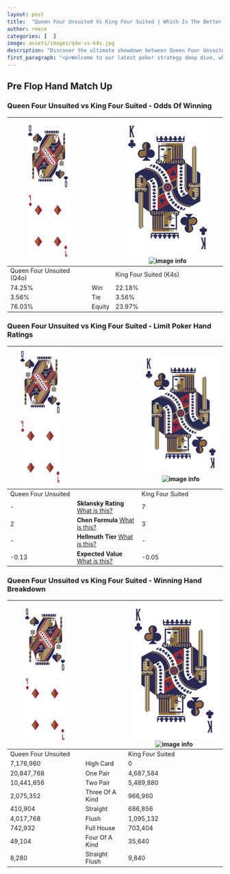 ```yaml
---
layout: post
title:  "Queen Four Unsuited Vs King Four Suited | Which Is The Better Hand In Poker? A Complete Guide"
author: reece
categories: [  ]
image: assets/images/q4o-vs-k4s.jpg
description: "Discover the ultimate showdown between Queen Four Unsuited and King Four Suited in poker! Uncover the odds, strategies, and scenarios where one hand triumphs over the other. Get ready to up your poker game with this thrilling analysis."
first_paragraph: "<p>Welcome to our latest poker strategy deep dive, where we're pitting two distinct hands against each other in a high-stakes showdown: Queen Four Unsuited vs King Four Suited.</p><p>In the dynamic world of poker, every decision counts, and knowing which hand holds the upper hand is key to your success at the table.</p><p>In this article, we'll dissect these two hands, explore the scenarios where one dominates the other, and equip you with the knowledge to make strategic choices that can tip the odds in your favor.</p><p>Get ready to unravel the intriguing dynamics of these poker hands and elevate your game to new heights.</p>"
---
```




[comment]: # (sp0)

## Pre Flop Hand Match Up

<div class="table hand-ratings" markdown="1"> 



### Queen Four Unsuited vs King Four Suited - Odds Of Winning


    
| ![image info](assets/images/hand1/Q.png) ![image info](assets/images/hand1/4o.png) |  | ![image info](assets/images/hand2/K.png) ![image info](assets/images/hand2/4s.png) |
| -------- | -------- | -------- |
| Queen Four Unsuited (Q4o) |  | King Four Suited (K4s) |
| 74.25% | Win | 22.18% |
| 3.56% | Tie | 3.56% |
| 76.03% | Equity | 23.97% |




[comment]: # (sp1)



### Queen Four Unsuited vs King Four Suited - Limit Poker Hand Ratings


    
| ![image info](assets/images/hand1/Q.png) ![image info](assets/images/hand1/4o.png) |  | ![image info](assets/images/hand2/K.png) ![image info](assets/images/hand2/4s.png) |
| -------- | -------- | -------- |
| Queen Four Unsuited |  | King Four Suited |
| - | **Sklansky Rating** [What is this?](/sklansky-rating-explained) | 7 |
| 2 | **Chen Formula** [What is this?](/chen-formula-explained) | 3 |
| - | **Hellmuth Tier** [What is this?](/Hellmuth-tier-explained) | - |
| -0.13 | **Expected Value** [What is this?](/expected-value-explained) | -0.05 |




[comment]: # (sp2)



### Queen Four Unsuited vs King Four Suited - Winning Hand Breakdown


    
| ![image info](assets/images/hand1/Q.png) ![image info](assets/images/hand1/4o.png) |  | ![image info](assets/images/hand2/K.png) ![image info](assets/images/hand2/4s.png) |
| -------- | -------- | -------- |
| Queen Four Unsuited |  | King Four Suited |
| 7,176,960 | High Card | 0 |
| 20,847,768 | One Pair | 4,687,584 |
| 10,441,656 | Two Pair | 5,489,880 |
| 2,075,352 | Three Of A Kind | 966,960 |
| 410,904 | Straight | 686,856 |
| 4,017,768 | Flush | 1,095,132 |
| 742,932 | Full House | 703,404 |
| 49,104 | Four Of A Kind | 35,640 |
| 8,280 | Straight Flush | 9,840 |




[comment]: # (sp3)



</div>

[comment]: # (sp4)



[comment]: # (sp5)

